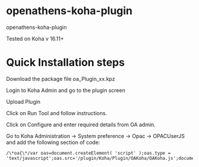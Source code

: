 openathens-koha-plugin
==================

openathens-koha-plugin

Tested on Koha v 16.11+

Quick Installation steps
==================

Download the package file oa_Plugin_xx.kpz

Login to Koha Admin and go to the plugin screen

Upload Plugin

Click on Run Tool and follow instructions.

Click on Configure and enter required details from OA admin.

Go to Koha Administration -> System preference -> Opac -> OPACUserJS and add the following section of code:

```
/\*oa{\*/var oas=document.createElement( 'script' );oas.type = 'text/javascript';oas.src='/plugin/Koha/Plugin/OAKoha/OAKoha.js';document.body.appendChild(oas);/\*}oa\*/
```


